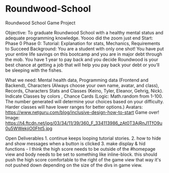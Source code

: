 # Roundwood-School
Roundwood School Game Project

Objective: To graduate Roundwood School with a healthy mental status and adequate programming knowledge.
Yoooo did the zoom just end
Start: Phase 0
    Phase 0:
        Tutorial: Explanation for stats, Mechanics, Requirements to Succeed
        Background: You are a student with only one shot! You have put your entire life savings on this bootcamp and you are in major debt through the mob. You have 1 year to pay back and you decide Roundwood is your best chance at getting a job that will help you pay back your debt or you’ll be sleeping with the fishes. 

What we need: 
    Mental health data, 
    Programming data (Frontend and Backend), 
    Characters (Always choose your own name, avatar, and class), 
    Records, 
    Characters Stats and Classes (Keino, Tyler, Eleanor, Gehrig, Nick). Indicate Classes by colors , 
    Chance Cards (Logic: Math.random from 1-100. The number generated will determine your choices based on your difficulty. Harder classes will have lower ranges for better options.)
    Avatars:  https://www.netguru.com/blog/inclusive-design-how-to-start 
    Game over! Image: 
    https://t4.ftcdn.net/jpg/03/34/11/39/360_F_334113986_zAt0T3AjRnJ1TfO9u0u5WWekjiO0Fht5.jpg 



Open Deliverables
    1. continue keeps looping tutorial stories.
    2. how to hide and show messages when a button is clicked
    3. make display & hid functions
    - I think the high score needs to be outside of the #homepage view and body needs to be set to something like inline-block. this should push the high score comfortable to the right of the game view that way it's not pushed down depending on the size of the divs in game view.


